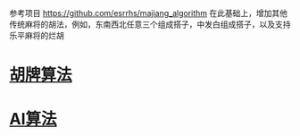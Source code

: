 参考项目  https://github.com/esrrhs/majiang_algorithm
在此基础上，增加其他传统麻将的胡法，例如，东南西北任意三个组成搭子，中发白组成搭子，以及支持乐平麻将的烂胡

# [胡牌算法](./hu.md)
# [AI算法](./ai.md)

